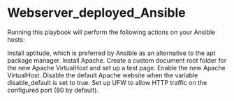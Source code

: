 # Webserver_deployed_Ansible
Running this playbook will perform the following actions on your Ansible hosts:

Install aptitude, which is preferred by Ansible as an alternative to the apt package manager.
Install Apache.
Create a custom document root folder for the new Apache VirtualHost and set up a test page.
Enable the new Apache VirtualHost.
Disable the default Apache website when the variable disable_default is set to true.
Set up UFW to allow HTTP traffic on the configured port (80 by default).
